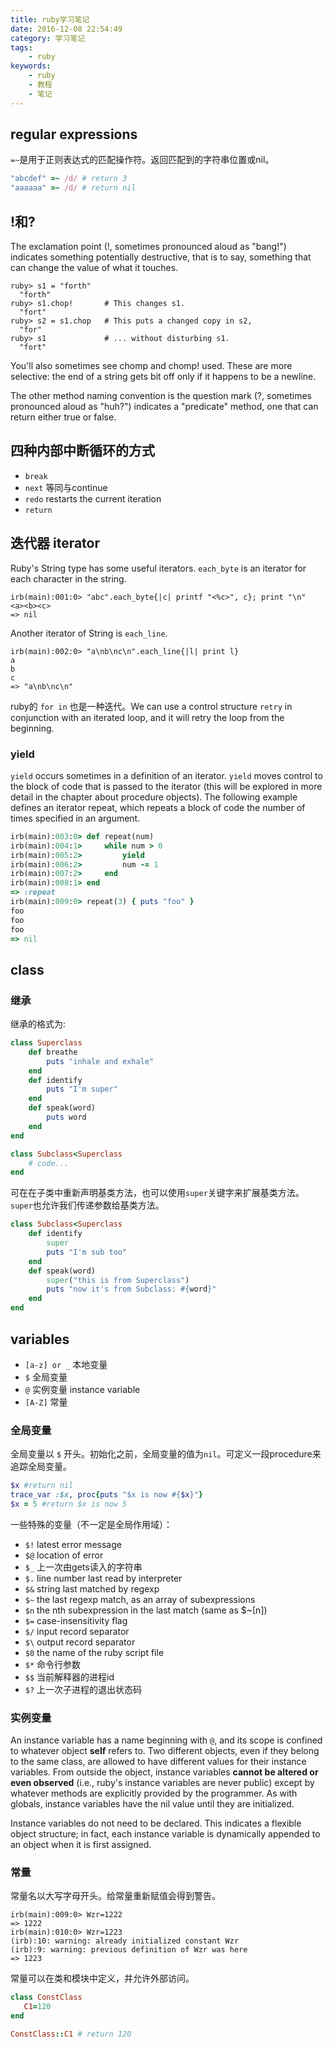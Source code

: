 ```yaml
---
title: ruby学习笔记
date: 2016-12-08 22:54:49
category: 学习笔记
tags:
    - ruby
keywords:
    - ruby
    - 教程
    - 笔记
---
```


## regular expressions

`=~`是用于正则表达式的匹配操作符。返回匹配到的字符串位置或nil。

```ruby
"abcdef" =~ /d/ # return 3
"aaaaaa" =~ /d/ # return nil
```

## !和?

The exclamation point (!, sometimes pronounced aloud as "bang!") indicates something potentially destructive, that is to say, something that can change the value of what it touches.
```
ruby> s1 = "forth"
  "forth"
ruby> s1.chop!       # This changes s1.
  "fort"
ruby> s2 = s1.chop   # This puts a changed copy in s2,
  "for"
ruby> s1             # ... without disturbing s1.
  "fort"
```

You'll also sometimes see chomp and chomp! used. These are more selective: the end of a string gets bit off only if it happens to be a newline.

The other method naming convention is the question mark (?, sometimes pronounced aloud as "huh?") indicates a "predicate" method, one that can return either true or false.

## 四种内部中断循环的方式

* `break`
* `next` 等同与continue
* `redo` restarts the current iteration
* `return`

## 迭代器 iterator

Ruby's String type has some useful iterators. `each_byte` is an iterator for each character in the string.

```shell
irb(main):001:0> "abc".each_byte{|c| printf "<%c>", c}; print "\n"
<a><b><c>
=> nil
```

Another iterator of String is `each_line`.

```shell
irb(main):002:0> "a\nb\nc\n".each_line{|l| print l}
a
b
c
=> "a\nb\nc\n"
```

ruby的 `for in` 也是一种迭代。We can use a control structure `retry` in conjunction with an iterated loop, and it will retry the loop from the beginning.

### yield

`yield` occurs sometimes in a definition of an iterator. `yield` moves control to the block of code that is passed to the iterator (this will be explored in more detail in the chapter about procedure objects). The following example defines an iterator repeat, which repeats a block of code the number of times specified in an argument.

```ruby
irb(main):003:0> def repeat(num)
irb(main):004:1>     while num > 0
irb(main):005:2>         yield
irb(main):006:2>         num -= 1
irb(main):007:2>     end
irb(main):008:1> end
=> :repeat
irb(main):009:0> repeat(3) { puts "foo" }
foo
foo
foo
=> nil
```

## class

### 继承

继承的格式为:
```ruby
class Superclass
    def breathe
        puts "inhale and exhale"
    end
    def identify
        puts "I'm super"
    end
    def speak(word)
        puts word
    end
end

class Subclass<Superclass
    # code...
end
```

可在在子类中重新声明基类方法，也可以使用`super`关键字来扩展基类方法。`super`也允许我们传递参数给基类方法。
```ruby
class Subclass<Superclass
    def identify
        super
        puts "I'm sub too"
    end
    def speak(word)
        super("this is from Superclass")
        puts "now it's from Subclass: #{word}"
    end
end
```

## variables

* `[a-z] or _` 本地变量
* `$` 全局变量
* `@` 实例变量 instance variable
* `[A-Z]` 常量

### 全局变量

全局变量以 `$` 开头。初始化之前，全局变量的值为`nil`。可定义一段procedure来追踪全局变量。
```ruby
$x #return nil
trace_var :$x, proc{puts "$x is now #{$x}"}
$x = 5 #return $x is now 5
```

一些特殊的变量（不一定是全局作用域）：

* `$!`	latest error message
* `$@`	location of error
* `$_`	上一次由gets读入的字符串
* `$.`	line number last read by interpreter
* `$&`	string last matched by regexp
* `$~`	the last regexp match, as an array of subexpressions
* `$n`	the nth subexpression in the last match (same as $~[n])
* `$=`	case-insensitivity flag
* `$/`	input record separator
* `$\`	output record separator
* `$0`	the name of the ruby script file
* `$*`	命令行参数
* `$$`	当前解释器的进程id
* `$?`	上一次子进程的退出状态码

### 实例变量

An instance variable has a name beginning with `@`, and its scope is confined to whatever object __self__ refers to. Two different objects, even if they belong to the same class, are allowed to have different values for their instance variables. From outside the object, instance variables __cannot be altered or even observed__ (i.e., ruby's instance variables are never public) except by whatever methods are explicitly provided by the programmer. As with globals, instance variables have the nil value until they are initialized.

Instance variables do not need to be declared. This indicates a flexible object structure; in fact, each instance variable is dynamically appended to an object when it is first assigned.

### 常量

常量名以大写字母开头。给常量重新赋值会得到警告。
```shell
irb(main):009:0> Wzr=1222
=> 1222
irb(main):010:0> Wzr=1223
(irb):10: warning: already initialized constant Wzr
(irb):9: warning: previous definition of Wzr was here
=> 1223
```

常量可以在类和模块中定义，并允许外部访问。
```ruby
class ConstClass
   C1=120
end

ConstClass::C1 # return 120
```
